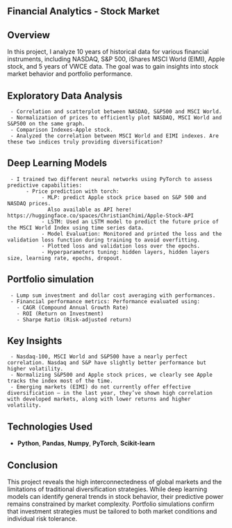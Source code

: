 ## **Financial Analytics - Stock Market**
## **Overview**
In this project, I analyze 10 years of historical data for various financial instruments, including NASDAQ, S&P 500, iShares MSCI World (EIMI), Apple stock, and 5 years of VWCE data. The goal was to gain insights into stock market behavior and portfolio performance.

## **Exploratory Data Analysis**
     - Correlation and scatterplot between NASDAQ, S&P500 and MSCI World.
     - Normalization of prices to efficiently plot NASDAQ, MSCI World and S&P500 on the same graph.
     - Comparison Indexes-Apple stock.
     - Analyzed the correlation between MSCI World and EIMI indexes. Are these two indices truly providing diversification?

## **Deep Learning Models**
     - I trained two different neural networks using PyTorch to assess predictive capabilities:
          - Price prediction with torch:
               - MLP: predict Apple stock price based on S&P 500 and NASDAQ prices.
                 Also available as API here! https://huggingface.co/spaces/ChristianChimi/Apple-Stock-API
               - LSTM: Used an LSTM model to predict the future price of the MSCI World Index using time series data.
               - Model Evaluation: Monitored and printed the loss and the validation loss function during training to avoid overfitting.
               - Plotted loss and validation loss over the epochs.
               - Hyperparameters tuning: hidden layers, hidden layers size, learning rate, epochs, dropout.
          
## **Portfolio simulation** 
     - Lump sum investment and dollar cost averaging with performances.
     - Financial performance metrics: Performance evaluated using:
       - CAGR (Compound Annual Growth Rate)
       - ROI (Return on Investment)
       - Sharpe Ratio (Risk-adjusted return)
     
## **Key Insights** 
     - Nasdaq-100, MSCI World and S&P500 have a nearly perfect correlation. Nasdaq and S&P have slightly better performance but higher volatility.
     - Normalizing S&P500 and Apple stock prices, we clearly see Apple tracks the index most of the time.
     - Emerging markets (EIMI) do not currently offer effective diversification — in the last year, they’ve shown high correlation with developed markets, along with lower returns and higher volatility.

## **Technologies Used**
 - **Python**, **Pandas**, **Numpy**, **PyTorch**, **Scikit-learn**

## **Conclusion**
This project reveals the high interconnectedness of global markets and the limitations of traditional diversification strategies. While deep learning models can identify general trends in stock behavior, their predictive power remains constrained by market complexity. Portfolio simulations confirm that investment strategies must be tailored to both market conditions and individual risk tolerance.
